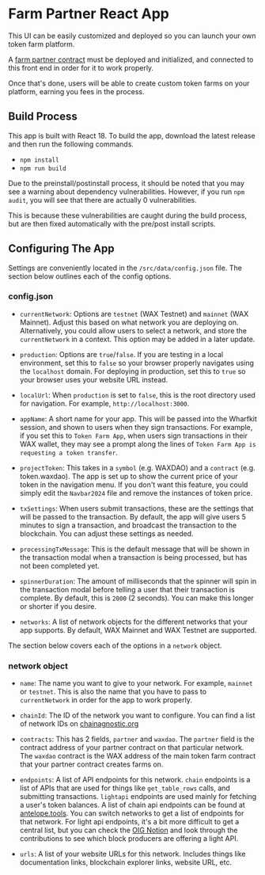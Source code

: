 # Farm Partner React App

This UI can be easily customized and deployed so you can launch your own token farm platform.

A [farm partner contract](https://github.com/mdcryptonfts/farm-partner-contract) must be deployed and initialized, and connected to this front end in order for it to work properly.

Once that's done, users will be able to create custom token farms on your platform, earning you fees in the process.

## Build Process

This app is built with React 18. To build the app, download the latest release and then run the following commands.

- `npm install`
- `npm run build`

Due to the preinstall/postinstall process, it should be noted that you may see a warning about dependency vulnerabilities. However, if you run `npm audit`, you will see that there are actually 0 vulnerabilities.

This is because these vulnerabilities are caught during the build process, but are then fixed automatically with the pre/post install scripts.

## Configuring The App

Settings are conveniently located in the `/src/data/config.json` file. The section below outlines each of the config options.

### config.json

- `currentNetwork`: Options are `testnet` (WAX Testnet) and `mainnet` (WAX Mainnet). Adjust this based on what network you are deploying on. Alternatively, you could allow users to select a network, and store the `currentNetwork` in a context. This option may be added in a later update.

- `production`: Options are `true`/`false`. If you are testing in a local environment, set this to `false` so your browser properly navigates using the `localhost` domain. For deploying in production, set this to `true` so your browser uses your website URL instead.

- `localUrl`: When `production` is set to `false`, this is the root directory used for navigation. For example, `http://localhost:3000`.

- `appName`: A short name for your app. This will be passed into the Wharfkit session, and shown to users when they sign transactions. For example, if you set this to `Token Farm App`, when users sign transactions in their WAX wallet, they may see a prompt along the lines of `Token Farm App is requesting a token transfer`.

- `projectToken`: This takes in a `symbol` (e.g. WAXDAO) and a `contract` (e.g. token.waxdao). The app is set up to show the current price of your token in the navigation menu. If you don't want this feature, you could simply edit the `Navbar2024` file and remove the instances of token price.

- `txSettings`: When users submit transactions, these are the settings that will be passed to the transaction. By default, the app will give users 5 minutes to sign a transaction, and broadcast the transaction to the blockchain. You can adjust these settings as needed.

- `processingTxMessage`: This is the default message that will be shown in the transaction modal when a transaction is being processed, but has not been completed yet.

- `spinnerDuration`: The amount of milliseconds that the spinner will spin in the transaction modal before telling a user that their transaction is complete. By default, this is `2000` (2 seconds). You can make this longer or shorter if you desire.

- `networks`: A list of network objects for the different networks that your app supports. By default, WAX Mainnet and WAX Testnet are supported.

The section below covers each of the options in a `network` object.

### network object

- `name`: The name you want to give to your network. For example, `mainnet` or `testnet`. This is also the name that you have to pass to `currentNetwork` in order for the app to work properly.

- `chainId`: The ID of the network you want to configure. You can find a list of network IDs on [chainagnostic.org](https://namespaces.chainagnostic.org/antelope/caip2#test-cases)

- `contracts`: This has 2 fields, `partner` and `waxdao`. The `partner` field is the contract address of your partner contract on that particular network. The `waxdao` contract is the WAX address of the main token farm contract that your partner contract creates farms on.

- `endpoints`: A list of API endpoints for this network. `chain` endpoints is a list of APIs that are used for things like `get_table_rows` calls, and submitting transactions. `lightapi` endpoints are used mainly for fetching a user's token balances. A list of chain api endpoints can be found at [antelope.tools](https://wax.antelope.tools/endpoints). You can switch networks to get a list of endpoints for that network. For light api endpoints, it's a bit more difficult to get a central list, but you can check the [OIG Notion](https://wax-oig.notion.site/b13a262bd3ea480db01b3127535e496b?v=75166b0942ef4d13b752da9635744058) and look through the contributions to see which block producers are offering a light API.

- `urls`: A list of your website URLs for this network. Includes things like documentation links, blockchain explorer links, website URL, etc.